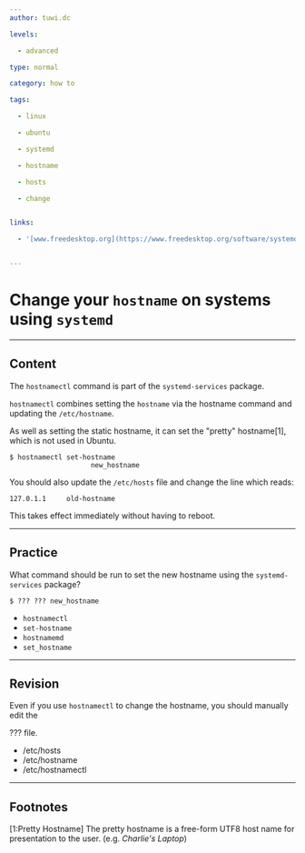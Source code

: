 ```yaml
---
author: tuwi.dc

levels:

  - advanced

type: normal

category: how to

tags:

  - linux

  - ubuntu

  - systemd

  - hostname

  - hosts

  - change


links:

  - '[www.freedesktop.org](https://www.freedesktop.org/software/systemd/man/hostnamectl.html){website}'


---
```


# Change your `hostname` on systems using `systemd`

---
## Content

The `hostnamectl` command is part of the `systemd-services` package.

`hostnamectl` combines setting the `hostname` via the hostname command and updating the `/etc/hostname`. 

As well as setting the static hostname, it can set the "pretty" hostname[1], which is not used in Ubuntu. 

```
$ hostnamectl set-hostname 
                    new_hostname
```
You should also update the `/etc/hosts` file and change the line which reads:
```
127.0.1.1     old-hostname
```

This takes effect immediately without having to reboot.

---
## Practice

What command should be run to set the new hostname using the  `systemd-services` package?
```
$ ??? ??? new_hostname
```

* `hostnamectl`
* `set-hostname`
* `hostnamemd`
* `set_hostname`

---
## Revision

Even if you use `hostnamectl` to change the hostname, you should manually edit the 

??? file.


* /etc/hosts 
* /etc/hostname 
* /etc/hostnamectl

---
## Footnotes
[1:Pretty Hostname]
The pretty hostname is a free-form UTF8 host name for presentation to the user. (e.g. *Charlie's Laptop*)
